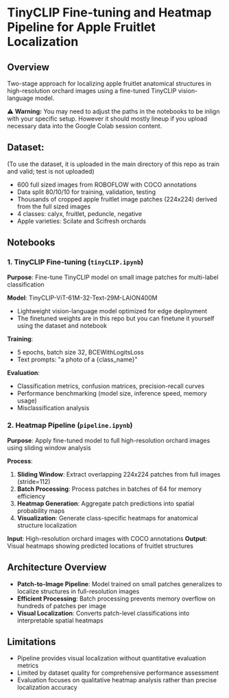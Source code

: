 # TinyCLIP Fine-tuning and Heatmap Pipeline for Apple Fruitlet Localization

## Overview
Two-stage approach for localizing apple fruitlet anatomical structures in high-resolution orchard images using a fine-tuned TinyCLIP vision-language model.

⚠️ **Warning:** You may need to adjust the paths in the notebooks to be inlign with your specific setup. However it should mostly lineup if you upload necessary data into the Google Colab session content.


## Dataset: 
(To use the dataset, it is uploaded in the main directory of this repo as train and valid; test is not uploaded)
- 600 full sized images from ROBOFLOW with COCO annotations
- Data split 80/10/10 for training, validation, testing
- Thousands of cropped apple fruitlet image patches (224x224) derived from the full sized images
- 4 classes: calyx, fruitlet, peduncle, negative
- Apple varieties: Scilate and Scifresh orchards


## Notebooks

### 1. TinyCLIP Fine-tuning (`tinyCLIP.ipynb`)
**Purpose**: Fine-tune TinyCLIP model on small image patches for multi-label classification

**Model**: TinyCLIP-ViT-61M-32-Text-29M-LAION400M
- Lightweight vision-language model optimized for edge deployment
- The finetuned weights are in this repo but you can finetune it yourself using the dataset and notebook

**Training**:
- 5 epochs, batch size 32, BCEWithLogitsLoss
- Text prompts: "a photo of a {class_name}"

**Evaluation**:
- Classification metrics, confusion matrices, precision-recall curves
- Performance benchmarking (model size, inference speed, memory usage)
- Misclassification analysis

### 2. Heatmap Pipeline (`pipeline.ipynb`)
**Purpose**: Apply fine-tuned model to full high-resolution orchard images using sliding window analysis

**Process**:
1. **Sliding Window**: Extract overlapping 224x224 patches from full images (stride=112)
2. **Batch Processing**: Process patches in batches of 64 for memory efficiency
3. **Heatmap Generation**: Aggregate patch predictions into spatial probability maps
4. **Visualization**: Generate class-specific heatmaps for anatomical structure localization

**Input**: High-resolution orchard images with COCO annotations
**Output**: Visual heatmaps showing predicted locations of fruitlet structures

## Architecture Overview
- **Patch-to-Image Pipeline**: Model trained on small patches generalizes to localize structures in full-resolution images
- **Efficient Processing**: Batch processing prevents memory overflow on hundreds of patches per image
- **Visual Localization**: Converts patch-level classifications into interpretable spatial heatmaps

## Limitations
- Pipeline provides visual localization without quantitative evaluation metrics
- Limited by dataset quality for comprehensive performance assessment
- Evaluation focuses on qualitative heatmap analysis rather than precise localization accuracy


